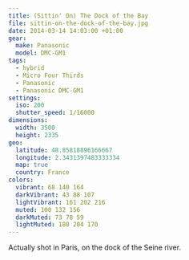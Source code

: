 ```yaml
---
title: (Sittin' On) The Dock of the Bay
file: sittin-on-the-dock-of-the-bay.jpg
date: 2014-03-14 14:03:00 +01:00
gear:
  make: Panasonic
  model: DMC-GM1
tags:
  - hybrid
  - Micro Four Thirds
  - Panasonic
  - Panasonic DMC-GM1
settings:
  iso: 200
  shutter_speed: 1/16000
dimensions:
  width: 3500
  height: 2335
geo:
  latitude: 48.85818896166667
  longitude: 2.3431397483333334
  map: true
  country: France
colors:
  vibrant: 68 140 164
  darkVibrant: 43 88 107
  lightVibrant: 161 202 216
  muted: 100 132 156
  darkMuted: 73 78 59
  lightMuted: 180 204 170
---
```


Actually shot in Paris, on the dock of the Seine river.
